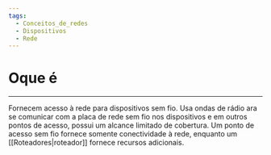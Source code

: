 ```yaml
---
tags:
  - Conceitos_de_redes
  - Dispositivos
  - Rede
---
```

# Oque é
___

Fornecem acesso à rede para dispositivos sem fio. Usa ondas de rádio ara se comunicar com a placa de rede sem fio nos dispositivos e em outros pontos de acesso, possui um alcance limitado de cobertura. Um ponto de acesso sem fio fornece somente conectividade à rede, enquanto um [[Roteadores|roteador]] fornece recursos adicionais.